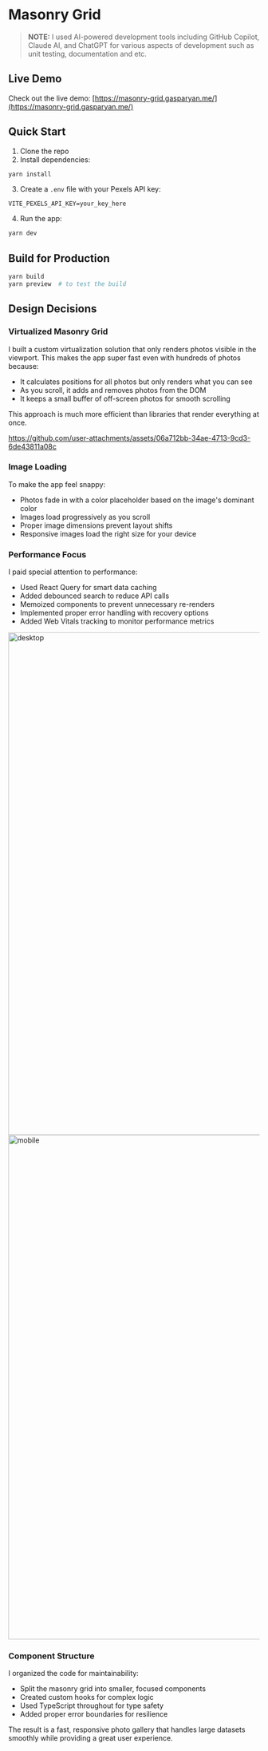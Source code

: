 # Masonry Grid

> **NOTE:** I used AI-powered development tools including GitHub Copilot, Claude AI, and ChatGPT for various 
> aspects of development such as unit testing, documentation and etc.

## Live Demo

Check out the live demo: [https://masonry-grid.gasparyan.me/](https://masonry-grid.gasparyan.me/)

## Quick Start

1. Clone the repo
2. Install dependencies:
```bash
yarn install
```
3. Create a `.env` file with your Pexels API key:
```
VITE_PEXELS_API_KEY=your_key_here
```
4. Run the app:
```bash
yarn dev
```

## Build for Production
```bash
yarn build
yarn preview  # to test the build
```

## Design Decisions

### Virtualized Masonry Grid

I built a custom virtualization solution that only renders photos visible in the viewport. This makes the app super fast even with hundreds of photos because:

- It calculates positions for all photos but only renders what you can see
- As you scroll, it adds and removes photos from the DOM
- It keeps a small buffer of off-screen photos for smooth scrolling

This approach is much more efficient than libraries that render everything at once.

https://github.com/user-attachments/assets/06a712bb-34ae-4713-9cd3-6de43811a08c

### Image Loading

To make the app feel snappy:

- Photos fade in with a color placeholder based on the image's dominant color
- Images load progressively as you scroll
- Proper image dimensions prevent layout shifts
- Responsive images load the right size for your device

### Performance Focus

I paid special attention to performance:

- Used React Query for smart data caching
- Added debounced search to reduce API calls
- Memoized components to prevent unnecessary re-renders
- Implemented proper error handling with recovery options
- Added Web Vitals tracking to monitor performance metrics

<img width="1007" alt="desktop" src="https://github.com/user-attachments/assets/fd7967ea-ed08-4655-846e-2ce05d2ddc6c" />
<img width="1011" alt="mobile" src="https://github.com/user-attachments/assets/7008e61f-c3ae-4d5e-8385-a8c942a92c4f" />


### Component Structure

I organized the code for maintainability:

- Split the masonry grid into smaller, focused components
- Created custom hooks for complex logic
- Used TypeScript throughout for type safety
- Added proper error boundaries for resilience

The result is a fast, responsive photo gallery that handles large datasets smoothly while providing a great user experience.

